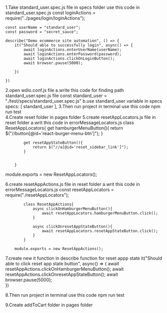 1.Take standard_user.spec.js file in specs folder use this code in standard_user.spec.js
    const loginActions = require("../pages/login/loginActions");

    const userName = "standard_user";
    const password = "secret_sauce";

    describe("Demo ecommerce site automation", () => {
        it("Should able to successfully login", async() => {
            await loginActions.enterUserName(userName);
            await loginActions.enterPassword(password);
            await loginActions.clickOnLoginButton();
            await browser.pause(5000);
        
        })

    })

2.open wdio.conf.js file 
    a.write this code for finding path standard_user.spec.js file
        const standard_user = "./test/specs/standard_user.spec.js"
    b.use standard_user variable in specs 
        specs: [
            standard_user
        ],
3.Then run project in terminal use this code
    npm run test  
4.Create reset folder in pages folder
5.create resetAppLocators.js file in reset folder
    a.writ this code in errorMessageLocators.js
        class ResetAppLocators{
            get hamburgerMenuButton(){
                return $("//button[@id='react-burger-menu-btn']");
            }

            get resetAppStateButton(){
                return $("//a[@id='reset_sidebar_link']");
            }

    
        }

module.exports = new ResetAppLocators();


6.create resetAppActions.js file in reset folder 
    a.writ this code in errorMessageLocators.js 
        const resetAppLocators = require("./resetAppLocators");

            class ResetAppActions{  
                async clickOnHamburgerMenuButton(){
                    await resetAppLocators.hamburgerMenuButton.click();
                }

                async clickOnresetAppStateButton(){
                    await resetAppLocators.resetAppStateButton.click();
                }
            }

        module.exports = new ResetAppActions();
       
7.create new it function in describe function for reset appp state
    it("Should able to click reset app state button", async() => {
        await resetAppActions.clickOnHamburgerMenuButton();
        await resetAppActions.clickOnresetAppStateButton();
        await browser.pause(5000);    
    })

8.Then run project in terminal use this code
    npm run test 
    
9.Create addToCart folder in pages folder          